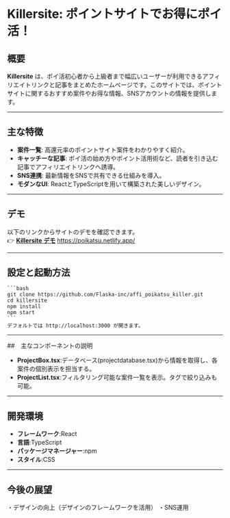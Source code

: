 # Killersite: ポイントサイトでお得にポイ活！

## 概要

**Killersite** は、ポイ活初心者から上級者まで幅広いユーザーが利用できるアフィリエイトリンクと記事をまとめたホームページです。このサイトでは、ポイントサイトに関するおすすめ案件やお得な情報、SNSアカウントの情報を提供します。

---

## 主な特徴

- **案件一覧**: 高還元率のポイントサイト案件をわかりやすく紹介。
- **キャッチーな記事**: ポイ活の始め方やポイント活用術など、読者を引き込む記事でアフィリエイトリンクへ誘導。
- **SNS連携**: 最新情報をSNSで共有できる仕組みを導入。
- **モダンなUI**: ReactとTypeScriptを用いて構築された美しいデザイン。

---

## デモ
以下のリンクからサイトのデモを確認できます。  
👉 **[Killersite デモ](#)** https://poikatsu.netlify.app/

---

## 設定と起動方法
    ```bash
    git clone https://github.com/Flaska-inc/affi_poikatsu_killer.git
    cd killersite
    npm install
    npm start
    ```
    デフォルトでは http://localhost:3000 が開きます。

---

##　主なコンポーネントの説明
- **ProjectBox.tsx**:データベース(projectdatabase.tsx)から情報を取得し、各案件の個別表示を担当する。
- **ProjectList.tsx**:フィルタリング可能な案件一覧を表示。タグで絞り込みも可能。

---

## 開発環境　
- **フレームワーク**:React
- **言語**:TypeScript
- **パッケージマネージャー**:npm
- **スタイル**:CSS

---

## 今後の展望
・デザインの向上（デザインのフレームワークを活用）
・SNS運用
